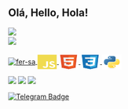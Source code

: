 ## Olá, Hello, Hola!
 <div>
  <a href="https://github.com/ferzinia">
  <img height="180em" src="https://github-readme-stats.vercel.app/api?username=ferzinia&show_icons=true&theme=omni&include_all_commits=true&count_private=true"/>
    <div>
  <img height="110em" src="https://github-readme-stats.vercel.app/api/top-langs/?username=ferzinia&layout=compact&langs_count=7&theme=omni"/>
</div>

<div style="display: inline_block"><br>
<img align="center" alt="fer-sa" height="50" width="50" src="https://res.cloudinary.com/startup-grind/image/upload/c_fill,dpr_2.0,f_auto,g_center,h_1080,q_100,w_1080/v1/gcs/platform-data-developercircles/events/SparkAR_Symbol_01_FullColor_tJyWosi.png">
 <img align="center" alt="fer-Js" height="30" width="40" src="https://raw.githubusercontent.com/devicons/devicon/master/icons/javascript/javascript-plain.svg">
  <img align="center" alt="fer-HTML" height="30" width="40" src="https://raw.githubusercontent.com/devicons/devicon/master/icons/html5/html5-original.svg">
  <img align="center" alt="fer-CSS" height="30" width="40" src="https://raw.githubusercontent.com/devicons/devicon/master/icons/css3/css3-original.svg">
  <img align="center" alt="fer-Python" height="30" width="40" src="https://raw.githubusercontent.com/devicons/devicon/master/icons/python/python-original.svg">
   </div>
   <div>

</div>

   <div> 

  <a href="https://instagram.com/ferzinia" target="_blank"><img src="https://img.shields.io/badge/-Instagram-%23E4405F?style=for-the-badge&logo=instagram&logoColor=white" target="_blank"></a>
    <a href="https://www.linkedin.com/in/fernandamelosilva" target="_blank"><img src="https://img.shields.io/badge/-LinkedIn-%230077B5?style=for-the-badge&logo=linkedin&logoColor=white" target="_blank"></a> 
  <a href = "mailto:ferzinia@icloud.com"><img src="https://img.shields.io/badge/-Gmail-%23333?style=for-the-badge&logo=gmail&logoColor=white" target="_blank"></a>
    
[![Telegram Badge](https://img.shields.io/badge/-Telegram-1ca0f1?style=flat-square&labelColor=1ca0f1&logo=telegram&logoColor=white&link=https://t.me/ferzinia)](https://t.me/ferzinia)

  

